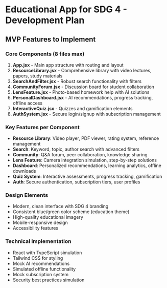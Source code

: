 # Educational App for SDG 4 - Development Plan

## MVP Features to Implement

### Core Components (8 files max)
1. **App.jsx** - Main app structure with routing and layout
2. **ResourceLibrary.jsx** - Comprehensive library with video lectures, papers, study materials
3. **SearchAndFilter.jsx** - Robust search functionality with filters
4. **CommunityForum.jsx** - Discussion board for student collaboration
5. **LensFeature.jsx** - Photo-based homework help with AI solutions
6. **PersonalDashboard.jsx** - AI recommendations, progress tracking, offline access
7. **InteractiveQuiz.jsx** - Quizzes and gamification elements
8. **AuthSystem.jsx** - Secure login/signup with subscription management

### Key Features per Component
- **Resource Library**: Video player, PDF viewer, rating system, reference management
- **Search**: Keyword, topic, author search with advanced filters
- **Community**: Q&A forum, peer collaboration, knowledge sharing
- **Lens Feature**: Camera integration simulation, step-by-step solutions
- **Dashboard**: Personalized recommendations, learning analytics, offline downloads
- **Quiz System**: Interactive assessments, progress tracking, gamification
- **Auth**: Secure authentication, subscription tiers, user profiles

### Design Elements
- Modern, clean interface with SDG 4 branding
- Consistent blue/green color scheme (education theme)
- High-quality educational imagery
- Mobile-responsive design
- Accessibility features

### Technical Implementation
- React with TypeScript simulation
- Tailwind CSS for styling
- Mock AI recommendations
- Simulated offline functionality
- Mock subscription system
- Security best practices simulation